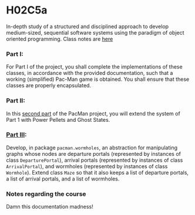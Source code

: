 # H02C5a

In-depth study of a structured and disciplined approach to develop medium-sized, sequential software systems using the paradigm of object oriented programming.  Class notes are [here](https://btj.github.io/ogp-notes/)

### Part I:

For Part I of the project, you shall complete the implementations of these classes, in accordance with the provided documentation, such that a working (simplified) Pac-Man game is obtained. You shall ensure that these classes are properly encapsulated.

### Part II:

In this [second part](https://btj.github.io/ogp-notes/pacman-part2.html) of the PacMan project, you will extend the system of Part 1 with Power Pellets and Ghost States.

### [Part III](https://btj.github.io/ogp-notes/pacman-part3.html):

Develop, in package `pacman.wormholes`, an abstraction for manipulating graphs whose nodes are departure portals (represented by instances of class `DeparturePortal`), arrival portals (represented by instances of class `ArrivalPortal`), and wormholes (represented by instances of class `Wormhole`). Extend class `Maze` so that it also keeps a list of departure portals, a list of arrival portals, and a list of wormholes.

### Notes regarding the course

Damn this documentation madness!
